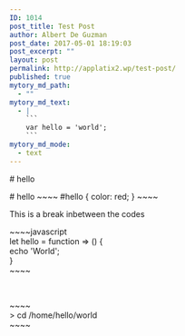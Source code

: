 ```yaml
---
ID: 1014
post_title: Test Post
author: Albert De Guzman
post_date: 2017-05-01 18:19:03
post_excerpt: ""
layout: post
permalink: http://applatix2.wp/test-post/
published: true
mytory_md_path:
  - ""
mytory_md_text:
  - |
    ```
    var hello = 'world';
    ```
mytory_md_mode:
  - text
---
```

<p># hello</p>
<p># hello ~~~~ #hello { color: red; } ~~~~</p>
<p>This is a break inbetween the codes</p>
<p>~~~~javascript<br />
 let hello = function =&gt; () {<br />
 echo 'World';<br />
 }<br />
 ~~~~</p>
<p>&nbsp;</p>
<p>~~~~<br />
 &gt; cd /home/hello/world<br />
 ~~~~</p>